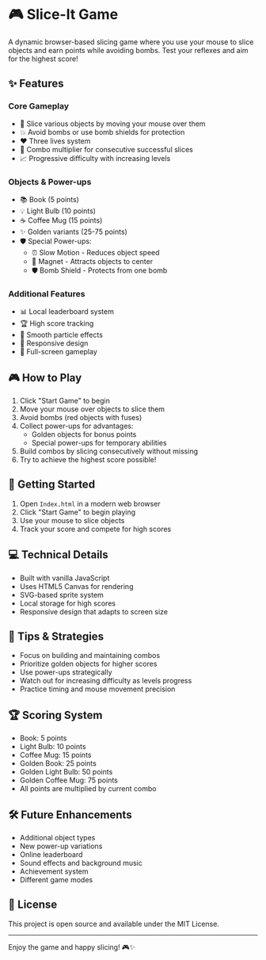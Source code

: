 # 🎮 Slice-It Game

A dynamic browser-based slicing game where you use your mouse to slice objects and earn points while avoiding bombs. Test your reflexes and aim for the highest score!

## ✨ Features

### Core Gameplay
- 🎯 Slice various objects by moving your mouse over them
- 💥 Avoid bombs or use bomb shields for protection
- ❤️ Three lives system
- 🔄 Combo multiplier for consecutive successful slices
- 📈 Progressive difficulty with increasing levels

### Objects & Power-ups
- 📚 Book (5 points)
- 💡 Light Bulb (10 points)
- ☕ Coffee Mug (15 points)
- ✨ Golden variants (25-75 points)
- 🛡️ Special Power-ups:
  - ⏰ Slow Motion - Reduces object speed
  - 🧲 Magnet - Attracts objects to center
  - 🛡️ Bomb Shield - Protects from one bomb

### Additional Features
- 📊 Local leaderboard system
- 🏆 High score tracking
- 🎨 Smooth particle effects
- 🎵 Responsive design
- 📱 Full-screen gameplay

## 🎮 How to Play

1. Click "Start Game" to begin
2. Move your mouse over objects to slice them
3. Avoid bombs (red objects with fuses)
4. Collect power-ups for advantages:
   - Golden objects for bonus points
   - Special power-ups for temporary abilities
5. Build combos by slicing consecutively without missing
6. Try to achieve the highest score possible!

## 🚀 Getting Started

1. Open `Index.html` in a modern web browser
2. Click "Start Game" to begin playing
3. Use your mouse to slice objects
4. Track your score and compete for high scores

## 💻 Technical Details

- Built with vanilla JavaScript
- Uses HTML5 Canvas for rendering
- SVG-based sprite system
- Local storage for high scores
- Responsive design that adapts to screen size

## 🎯 Tips & Strategies

- Focus on building and maintaining combos
- Prioritize golden objects for higher scores
- Use power-ups strategically
- Watch out for increasing difficulty as levels progress
- Practice timing and mouse movement precision

## 🏆 Scoring System

- Book: 5 points
- Light Bulb: 10 points
- Coffee Mug: 15 points
- Golden Book: 25 points
- Golden Light Bulb: 50 points
- Golden Coffee Mug: 75 points
- All points are multiplied by current combo

## 🛠️ Future Enhancements

- Additional object types
- New power-up variations
- Online leaderboard
- Sound effects and background music
- Achievement system
- Different game modes

## 📝 License

This project is open source and available under the MIT License.

---
Enjoy the game and happy slicing! 🎮✨
